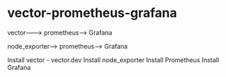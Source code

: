 # vector-prometheus-grafana
vector---> prometheus--> Grafana

node_exporter--> prometheus--> Grafana

Install vector - vector.dev
Install node_exporter
Install Prometheus
Install Grafana
